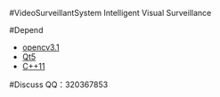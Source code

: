 #VideoSurveillantSystem
Intelligent Visual Surveillance

#Depend
* [opencv3.1](#opencv3.1)
* [Qt5](#Qt5)
* [C++11](#C++11)

#Discuss
QQ：320367853